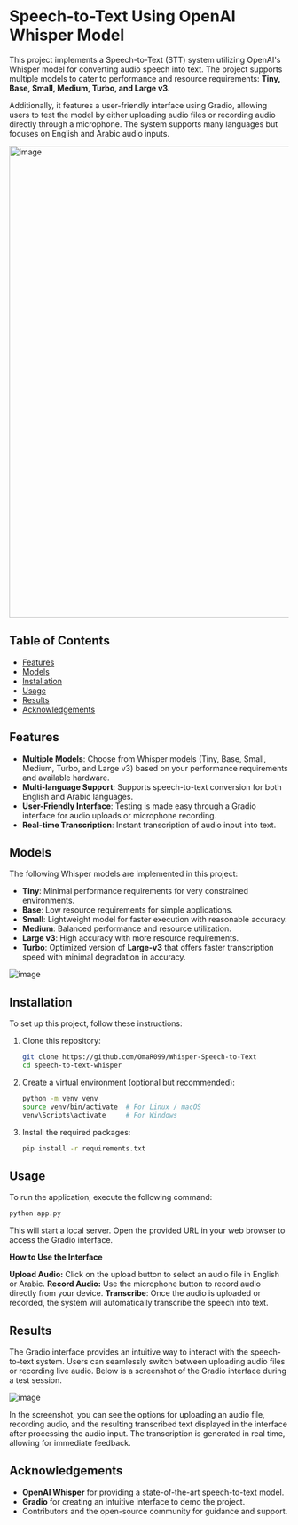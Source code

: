 # Speech-to-Text Using OpenAI Whisper Model  

This project implements a Speech-to-Text (STT) system utilizing OpenAI's Whisper model for converting audio speech into text. The project supports multiple models to cater to performance and resource requirements: **Tiny, Base, Small, Medium, Turbo, and Large v3.**  

Additionally, it features a user-friendly interface using Gradio, allowing users to test the model by either uploading audio files or recording audio directly through a microphone. The system supports many languages but focuses on English and Arabic audio inputs.

<img src="https://github.com/user-attachments/assets/1756e5d1-080f-4eb7-a088-4ec1abf64866" alt="image" width="850" height="850" />

## Table of Contents  

- [Features](#features)
- [Models](#models)
- [Installation](#installation)
- [Usage](#usage)
- [Results](#results)
- [Acknowledgements](#acknowledgements)

## Features  

- **Multiple Models**: Choose from Whisper models (Tiny, Base, Small, Medium, Turbo, and Large v3) based on your performance requirements and available hardware.  
- **Multi-language Support**: Supports speech-to-text conversion for both English and Arabic languages.  
- **User-Friendly Interface**: Testing is made easy through a Gradio interface for audio uploads or microphone recording.  
- **Real-time Transcription**: Instant transcription of audio input into text.  

## Models  

The following Whisper models are implemented in this project:  

- **Tiny**: Minimal performance requirements for very constrained environments.
- **Base**: Low resource requirements for simple applications.
- **Small**: Lightweight model for faster execution with reasonable accuracy.
- **Medium**: Balanced performance and resource utilization.
- **Large v3**: High accuracy with more resource requirements.
- **Turbo**: Optimized version of **Large-v3** that offers faster transcription speed with minimal degradation in accuracy.

![image](https://github.com/user-attachments/assets/8d4ae623-bdb3-4f60-ac7d-d7bcd3940139)

## Installation  

To set up this project, follow these instructions:  

1. Clone this repository:  
   ```bash  
   git clone https://github.com/OmaR099/Whisper-Speech-to-Text 
   cd speech-to-text-whisper
   ```
   
2. Create a virtual environment (optional but recommended):
   ```bash  
   python -m venv venv  
   source venv/bin/activate  # For Linux / macOS  
   venv\Scripts\activate     # For Windows
   ```
   
3. Install the required packages:
   ```bash  
   pip install -r requirements.txt
   ```

## Usage

To run the application, execute the following command:
   ```bash  
   python app.py
   ```
This will start a local server. Open the provided URL in your web browser to access the Gradio interface.

**How to Use the Interface**

**Upload Audio:** Click on the upload button to select an audio file in English or Arabic.
**Record Audio:** Use the microphone button to record audio directly from your device.
**Transcribe**: Once the audio is uploaded or recorded, the system will automatically transcribe the speech into text.

## Results

The Gradio interface provides an intuitive way to interact with the speech-to-text system. Users can seamlessly switch between uploading audio files or recording live audio. Below is a screenshot of the Gradio interface during a test session.

![image](https://github.com/user-attachments/assets/5a50becd-a223-4667-bf57-ba4c74167e89)


In the screenshot, you can see the options for uploading an audio file, recording audio, and the resulting transcribed text displayed in the interface after processing the audio input. The transcription is generated in real time, allowing for immediate feedback.

## Acknowledgements

- **OpenAI Whisper** for providing a state-of-the-art speech-to-text model.
- **Gradio** for creating an intuitive interface to demo the project.
- Contributors and the open-source community for guidance and support.
